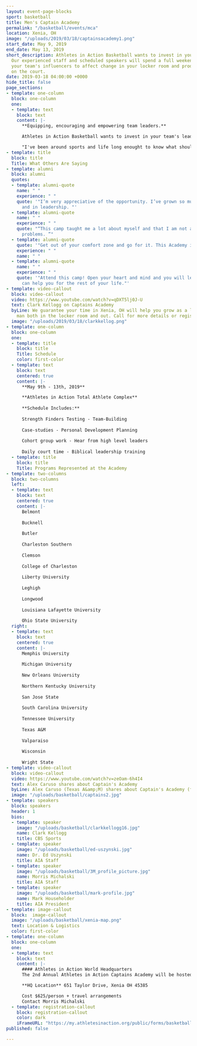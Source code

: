 ```yaml
---
layout: event-page-blocks
sport: basketball
title: Men's Captain Academy
permalink: "/basketball/events/mca"
location: Xenia, OH
image: "/uploads/2019/03/18/captainsacademy1.png"
start_date: May 9, 2019
end_date: May 13, 2019
short_description: Athletes in Action Basketball wants to invest in your team's leaders!
  Our experienced staff and scheduled speakers will spend a full weekend working with
  your team's influencers to affect change in your locker room and produce results
  on the court.
date: 2019-03-18 04:00:00 +0000
hide_title: false
page_sections:
- template: one-column
  block: one-column
  one:
  - template: text
    block: text
    content: |-
      **Equipping, encouraging and empowering team leaders.**

      Athletes in Action Basketball wants to invest in your team's leaders! Our experienced staff and scheduled speakers will spend a full weekend working with your team's influencers to affect change in your locker room and produce results on the court.

      "I've been around sports and life long enought to know what should be prioritized... AIA has a new opportunitiy for college captains and immerging college leaders. _This one should score for you!_" **_- Clark Kellogg_**
- template: title
  block: title
  Title: What Others Are Saying
- template: alumni
  block: alumni
  quotes:
  - template: alumni-quote
    name: " "
    experience: " "
    quote: '"I’m very appreciative of the opportunity. I’ve grown so much mentally
      and in leadership. "'
  - template: alumni-quote
    name: " "
    experience: " "
    quote: "“This camp taught me a lot about myself and that I am not alone with my
      problems. ”"
  - template: alumni-quote
    quote: '"Get out of your comfort zone and go for it. This Academy is life-changing."'
    experience: " "
    name: " "
  - template: alumni-quote
    name: " "
    experience: " "
    quote: '"Attend this camp! Open your heart and mind and you will learn a ton that
      can help you for the rest of your life."'
- template: video-callout
  block: video-callout
  video: https://www.youtube.com/watch?v=qDXT5lj0J-U
  text: Clark Kellogg on Captains Academy
  byLine: We guarantee your time in Xenia, OH will help you grow as a leader and a
    man both in the locker room and out. Call for more details or register today!
  image: "/uploads/2019/03/18/clarkkellog.png"
- template: one-column
  block: one-column
  one:
  - template: title
    block: title
    Title: Schedule
    color: first-color
  - template: text
    block: text
    centered: true
    content: |-
      **May 9th - 13th, 2019**

      **Athletes in Action Total Athlete Complex**
      
      **Schedule Includes:**
      
      Strength Finders Testing - Team-Building
      
      Case-studies - Personal Development Planning
      
      Cohort group work - Hear from high level leaders
      
      Daily court time - Biblical leadership training
  - template: title
    block: title
    Title: Programs Represented at the Academy
- template: two-columns
  block: two-columns
  left:
  - template: text
    block: text
    centered: true
    content: |-
      Belmont
      
      Bucknell
      
      Butler
      
      Charleston Southern
      
      Clemson
      
      College of Charleston
      
      Liberty University
      
      Leghigh
      
      Longwood
      
      Louisiana Lafayette University
      
      Ohio State University
  right:
  - template: text
    block: text
    centered: true
    content: |-
      Memphis University
      
      Michigan University
      
      New Orleans University
      
      Northern Kentucky University
      
      San Jose State
      
      South Carolina University
      
      Tennessee University
      
      Texas A&M
      
      Valparaiso
      
      Wisconsin
      
      Wright State
- template: video-callout
  block: video-callout
  video: https://www.youtube.com/watch?v=zeOam-6h4I4
  text: Alex Caruso shares about Captain's Academy
  byLine: Alex Caruso (Texas A&amp;M) shares about Captain's Academy (formerly named Captains' Camp) at the 2016 Legends of the Hardwood Breakfast on April 2nd in Houston, TX.
  image: "/uploads/basketball/captains2.jpg"
- template: speakers
  block: speakers
  header: 1
  bios:
  - template: speaker
    image: "/uploads/basketball/clarkkellogg16.jpg"
    name: Clark Kellogg
    title: CBS Sports
  - template: speaker
    image: "/uploads/basketball/ed-uszynski.jpg"
    name: Dr. Ed Uszynski
    title: AIA Staff
  - template: speaker
    image: "/uploads/basketball/3M_profile_picture.jpg"
    name: Morris Michalski
    title: AIA Staff
  - template: speaker
    image: "/uploads/basketball/mark-profile.jpg"
    name: Mark Householder
    title: AIA President
- template: image-callout
  block:  image-callout
  image: "/uploads/basketball/xenia-map.png"
  text: Location & Logistics
  color: first-color
- template: one-column
  block: one-column
  one:
  - template: text
    block: text
    content: |-
      #### Athletes in Action World Headquarters
      The 2nd Annual Athletes in Action Captains Academy will be hosted at Athletes in Action's World Headquarters in Xenia, OH. All participants will stay in dorms on campus and will eat all meals at the Schindler Banquet Center, also located on campus. Transportation will be arranged after registration. AIA Staff will be available to make airport runs, and participants are welcome to drive and park on campus. 

      **HQ Location** 651 Taylor Drive, Xenia OH 45385

      Cost $625/person + travel arrangements     
      Contact Morris Michalski
  - template: registration-callout
    block: registration-callout
    color: dark
    iFrameURL: "https://my.athletesinaction.org/public/forms/basketball-leadership.aspx"
published: false

---
```

